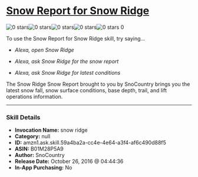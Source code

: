 # [Snow Report for Snow Ridge](http://alexa.amazon.com/#skills/amzn1.ask.skill.59a4ba2a-cc4e-4e64-a3f4-af6c490d88f5)
![0 stars](../../images/ic_star_border_black_18dp_1x.png)![0 stars](../../images/ic_star_border_black_18dp_1x.png)![0 stars](../../images/ic_star_border_black_18dp_1x.png)![0 stars](../../images/ic_star_border_black_18dp_1x.png)![0 stars](../../images/ic_star_border_black_18dp_1x.png) 0

To use the Snow Report for Snow Ridge skill, try saying...

* *Alexa, open Snow Ridge*

* *Alexa, ask Snow Ridge for the snow report*

* *Alexa, ask Snow Ridge for latest conditions*

The Snow Ridge Snow Report brought to you by SnoCountry brings you the latest snow fall, snow surface conditions,  base depth, trail, and lift operations information.

***

### Skill Details

* **Invocation Name:** snow ridge
* **Category:** null
* **ID:** amzn1.ask.skill.59a4ba2a-cc4e-4e64-a3f4-af6c490d88f5
* **ASIN:** B01M28P5A9
* **Author:** SnoCountry
* **Release Date:** October 26, 2016 @ 04:44:36
* **In-App Purchasing:** No
